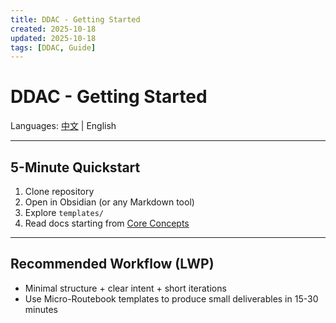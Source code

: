 ```yaml
---
title: DDAC - Getting Started
created: 2025-10-18
updated: 2025-10-18
tags: [DDAC, Guide]
---
```


# DDAC - Getting Started

Languages: [中文](03-实施指南.md) | English

---

## 5-Minute Quickstart
1. Clone repository
2. Open in Obsidian (or any Markdown tool)
3. Explore `templates/`
4. Read docs starting from [Core Concepts](01-Core-Concepts.en.md)

---

## Recommended Workflow (LWP)
- Minimal structure + clear intent + short iterations
- Use Micro-Routebook templates to produce small deliverables in 15-30 minutes
